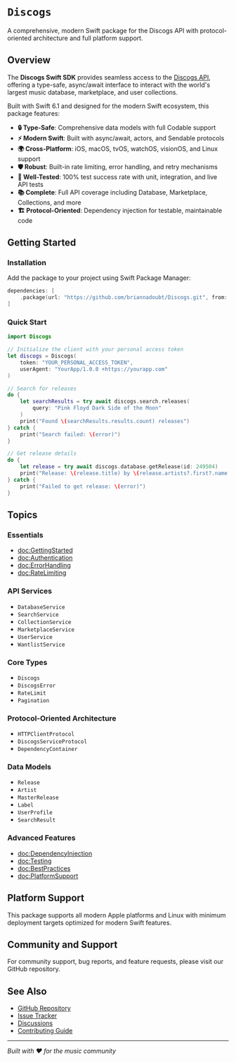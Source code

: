 # ``Discogs``

A comprehensive, modern Swift package for the Discogs API with protocol-oriented architecture and full platform support.

## Overview

The **Discogs Swift SDK** provides seamless access to the [Discogs API](https://www.discogs.com/developers), offering a type-safe, async/await interface to interact with the world's largest music database, marketplace, and user collections.

Built with Swift 6.1 and designed for the modern Swift ecosystem, this package features:

- **🔒 Type-Safe**: Comprehensive data models with full Codable support
- **⚡ Modern Swift**: Built with async/await, actors, and Sendable protocols  
- **🌍 Cross-Platform**: iOS, macOS, tvOS, watchOS, visionOS, and Linux support
- **🛡️ Robust**: Built-in rate limiting, error handling, and retry mechanisms
- **🧪 Well-Tested**: 100% test success rate with unit, integration, and live API tests
- **📚 Complete**: Full API coverage including Database, Marketplace, Collections, and more
- **🏗️ Protocol-Oriented**: Dependency injection for testable, maintainable code

## Getting Started

### Installation

Add the package to your project using Swift Package Manager:

```swift
dependencies: [
    .package(url: "https://github.com/briannadoubt/Discogs.git", from: "1.0.0")
]
```

### Quick Start

```swift
import Discogs

// Initialize the client with your personal access token
let discogs = Discogs(
    token: "YOUR_PERSONAL_ACCESS_TOKEN",
    userAgent: "YourApp/1.0.0 +https://yourapp.com"
)

// Search for releases
do {
    let searchResults = try await discogs.search.releases(
        query: "Pink Floyd Dark Side of the Moon"
    )
    print("Found \(searchResults.results.count) releases")
} catch {
    print("Search failed: \(error)")
}

// Get release details
do {
    let release = try await discogs.database.getRelease(id: 249504)
    print("Release: \(release.title) by \(release.artists?.first?.name ?? "Unknown")")
} catch {
    print("Failed to get release: \(error)")
}
```

## Topics

### Essentials

- <doc:GettingStarted>
- <doc:Authentication>
- <doc:ErrorHandling>
- <doc:RateLimiting>

### API Services

- ``DatabaseService``
- ``SearchService``
- ``CollectionService``
- ``MarketplaceService``
- ``UserService``
- ``WantlistService``

### Core Types

- ``Discogs``
- ``DiscogsError``
- ``RateLimit``
- ``Pagination``

### Protocol-Oriented Architecture

- ``HTTPClientProtocol``
- ``DiscogsServiceProtocol``
- ``DependencyContainer``

### Data Models

- ``Release``
- ``Artist``
- ``MasterRelease``
- ``Label``
- ``UserProfile``
- ``SearchResult``

### Advanced Features

- <doc:DependencyInjection>
- <doc:Testing>
- <doc:BestPractices>
- <doc:PlatformSupport>

## Platform Support

This package supports all modern Apple platforms and Linux with minimum deployment targets optimized for modern Swift features.

## Community and Support

For community support, bug reports, and feature requests, please visit our GitHub repository.

## See Also

- [GitHub Repository](https://github.com/briannadoubt/Discogs)
- [Issue Tracker](https://github.com/briannadoubt/Discogs/issues)
- [Discussions](https://github.com/briannadoubt/Discogs/discussions)
- [Contributing Guide](https://github.com/briannadoubt/Discogs/blob/main/.github/CONTRIBUTING.md)

---

*Built with ❤️ for the music community*
